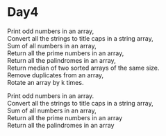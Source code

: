 # Day4

Print odd numbers in an array,</br>
Convert all the strings to title caps in a string array,</br>
Sum of all numbers in an array,</br>
Return all the prime numbers in an array,</br>
Return all the palindromes in an array,</br>
Return median of two sorted arrays of the same size.</br>
Remove duplicates from an array,</br>
Rotate an array by k times.</br>


Print odd numbers in an array.</br>
Convert all the strings to title caps in a string array,</br>
Sum of all numbers in an array,</br>
Return all the prime numbers in an array</br>
Return all the palindromes in an array</br>

